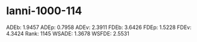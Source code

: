 # lanni-1000-114

ADEb: 1.9457
ADEp: 0.7958
ADEv: 2.3911
FDEb: 3.6426
FDEp: 1.5228
FDEv: 4.3424
Rank: 1145
WSADE: 1.3678
WSFDE: 2.5531